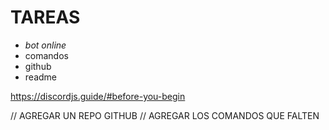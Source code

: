 # TAREAS
- _bot online_
- comandos
- github
- readme

https://discordjs.guide/#before-you-begin

// AGREGAR UN REPO GITHUB
// AGREGAR LOS COMANDOS QUE FALTEN